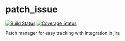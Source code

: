 # patch_issue

[![Build Status](https://travis-ci.org/yakobu/patch-issue.svg?branch=master)](https://travis-ci.org/yakobu/patch-issue)
[![Coverage Status](https://coveralls.io/repos/github/yakobu/patch-issue/badge.svg?branch=master)](https://coveralls.io/github/yakobu/patch-issue?branch=master)

Patch manager for easy tracking with integration in jira
